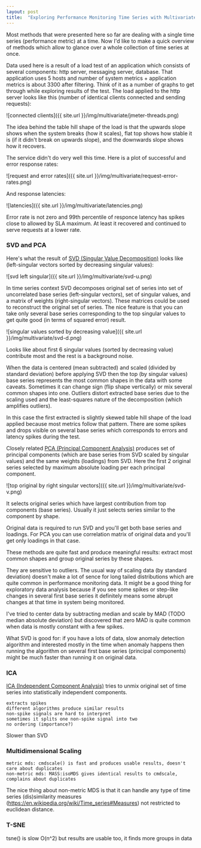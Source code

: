 ```yaml
---
layout: post
title:  "Exploring Performance Monitoring Time Series with Multivariate Statistics"
---
```


Most methods that were presented here so far are dealing with a single time series (performance metric) at a time. Now I'd like to make a quick overview of methods which allow to glance over a whole collection of time series at once.

Data used here is a result of a load test of an application which consists of several components: http server, messaging server, database. That application uses 5 hosts and number of system metrics + application metrics is about 3300 after filtering. Think of it as a number of graphs to get through while exploring results of the test. The load applied to the http server looks like this (number of identical clients connected and sending requests):

![connected clients]({{ site.url }}/img/multivariate/jmeter-threads.png)

The idea behind the table hill shape of the load is that the upwards slope shows when the system breaks (how it scales), flat top shows how stable it is (if it didn't break on upwards slope), and the downwards slope shows how it recovers.

The service didn't do very well this time. Here is a plot of successful and error response rates:

![request and error rates]({{ site.url }}/img/multivariate/request-error-rates.png)

And response latencies:

![latencies]({{ site.url }}/img/multivariate/latencies.png)

Error rate is not zero and 99th percentile of responce latency has spikes close to allowed by SLA maximum. At least it recovered and continued to serve requests at a lower rate.


### SVD and PCA

Here's what the result of [SVD (Singular Value Decomposition)](https://en.wikipedia.org/wiki/Singular_value_decomposition) looks like (left-singular vectors sorted by decreasing singular values):

![svd left singular]({{ site.url }}/img/multivariate/svd-u.png)

In time series context SVD decomposes original set of series into set of uncorrelated base series (left-singular vectors), set of singular values, and a matrix of weights (right-singular vectors). These matrices could be used to reconstruct the original set of series. The nice feature is that you can take only several base series corresponding to the top singular values to get quite good (in terms of squared error) result.

![singular values sorted by decreasing value]({{ site.url }}/img/multivariate/svd-d.png)

Looks like about first 6 singular values (sorted by decreasing value) contribute most and the rest is a background noise.

When the data is centered (mean subtracted) and scaled (divided by standard deviation) before applying SVD then the top (by singular values) base series represents the most common shapes in the data with some caveats. Sometimes it can change sign (flip shape vertically) or mix several common shapes into one. Outliers distort extracted base series due to the scaling used and the least-squares nature of the decomposition (which amplifies outliers).

In this case the first extracted is slightly skewed table hill shape of the load applied because most metrics follow that pattern. There are some spikes and drops visible on several base series which corresponds to errors and latency spikes during the test.

Closely related [PCA (Principal Component Analysis)](https://en.wikipedia.org/wiki/Principal_component_analysis) produces set of principal components (which are base series from SVD scaled by singular values) and the same weights (loadings) from SVD. Here the first 2 original series selected by maximum absolute loading per each principal component.

![top original by right singular vectors]({{ site.url }}/img/multivariate/svd-v.png)

It selects original series which have largest contribution from top components (base series). Usually it just selects series similar to the component by shape.

Original data is required to run SVD and you'll get both base series and loadings. For PCA you can use correlation matrix of original data and you'll get only loadings in that case.

These methods are quite fast and produce meaningful results: extract most common shapes and group original series by these shapes.

They are sensitive to outliers. The usual way of scaling data (by standard deviation) doesn't make a lot of sence for long tailed distributions which are quite common in performance monitoring data. It might be a good thing for exploratory data analysis because if you see some spikes or step-like changes in several first base series it definitely means some abrupt changes at that time in system being monitored.

I've tried to center data by subtracting median and scale by MAD (TODO median absolute deviation) but discovered that zero MAD is quite common when data is mostly constant with a few spikes.

What SVD is good for: if you have a lots of data, slow anomaly detection algorithm and interested mostly in the time when anomaly happens then running the algorithm on several first base series (principal components) might be much faster than running it on original data.

### ICA

[ICA (Independent Component Analysis)](https://en.wikipedia.org/wiki/Independent_component_analysis) tries to unmix original set of time series into statistically independent components.

    extracts spikes
    different algorithms produce similar results
    non-spike signals are hard to interpret
    sometimes it splits one non-spike signal into two
    no ordering (importance?)

Slower than SVD

### Multidimensional Scaling

    metric mds: cmdscale() is fast and produces usable results, doesn't care about duplicates
    non-metric mds: MASS:isoMDS gives identical results to cmdscale, complains about duplicates

The nice thing about non-metric MDS is that it can handle any type of time series (dis)similarity measures (https://en.wikipedia.org/wiki/Time_series#Measures) not restricted to euclidean distance.

### T-SNE

tsne() is slow O(n^2) but results are usable too, it finds more groups in data
